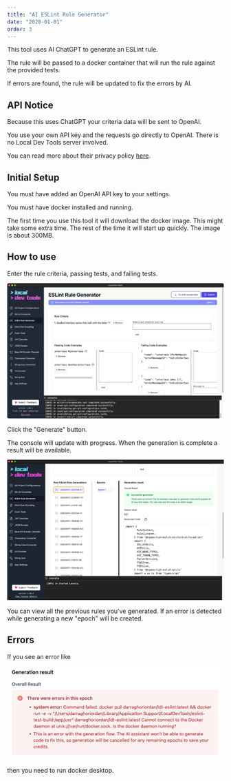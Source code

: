 ```yaml
---
title: "AI ESLint Rule Generator"
date: "2020-01-01"
order: 3
---
```


This tool uses AI ChatGPT to generate an ESLint rule.

The rule will be passed to a docker container that will run the rule against the provided tests.

If errors are found, the rule will be updated to fix the errors by AI.

## API Notice

Because this uses ChatGPT your criteria data will be sent to OpenAI.

You use your own API key and the requests go directly to OpenAI. There is no Local Dev Tools server involved.

You can read more about their privacy policy [here](https://openai.com/policies/privacy-policy).

## Initial Setup

You must have added an OpenAI API key to your settings.

You must have docker installed and running.

The first time you use this tool it will download the docker image. This might take some extra time. The rest of the time it will start up quickly. The image is about 300MB.

## How to use

Enter the rule criteria, passing tests, and failing tests.

![ESLint rule](images/eslint_rule_criteria.png)

Click the "Generate" button.

The console will update with progress. When the generation is complete a result will be available.

![ESLint rule gen](images/eslintgen.png)

You can view all the previous rules you've generated. If an error is detected while generating a new "epoch" will be created.

## Errors

If you see an error like

![Docker error](images/docker_start.png)

then you need to run docker desktop.
